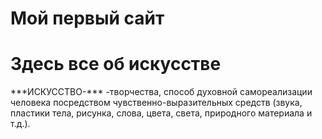 # Мой первый сайт
 <head
 </head>
 
 <body>
 
   <h1>Здесь все об искусстве</h1>
  
   <p>***ИСКУССТВО-*** -творчества,  способ  духовной  самореализации  человека  посредством  чувственно-выразительных 
 средств  (звука,  пластики  тела,  рисунка,  слова,  цвета,  света,  природного  материала  и  т.д.).</p>

 </body>

</html>
